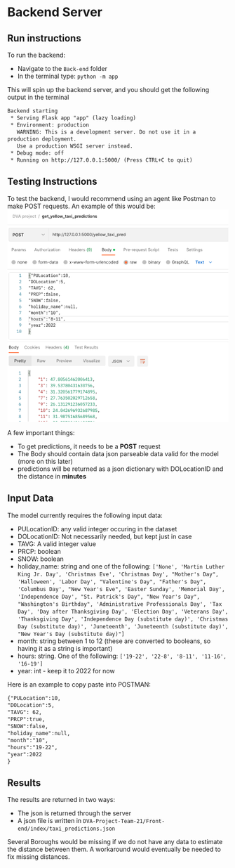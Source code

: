 # Backend Server
## Run instructions
To run the backend:
- Navigate to the `Back-end` folder
- In the terminal type: ```python -m app```

This will spin up the backend server, and you should get the following output in the terminal
```
Backend starting
 * Serving Flask app "app" (lazy loading)
 * Environment: production
   WARNING: This is a development server. Do not use it in a production deployment.
   Use a production WSGI server instead.
 * Debug mode: off
 * Running on http://127.0.0.1:5000/ (Press CTRL+C to quit)
```

 ## Testing Instructions
 To test the backend, I would recommend using an agent like Postman to make POST requests. An example of this would be:
 ![postman_example](../imgs/postman_example.png)

 A few important things:
 - To get predictions, it needs to be a **POST** request
 - The Body should contain data json parseable data valid for the model (more on this later)
 - predictions will be returned as a json dictionary with DOLocationID and the distance in **minutes**

## Input Data
The model currently requires the following input data:
- PULocationID: any valid integer occuring in the dataset
- DOLocationID: Not necessarily needed, but kept just in case
- TAVG: A valid integer value
- PRCP: boolean
- SNOW: boolean
- holiday_name: string and one of the following: `['None', 'Martin Luther King Jr. Day', 'Christmas Eve',
       'Christmas Day', "Mother's Day", 'Halloween', 'Labor Day',
       "Valentine's Day", "Father's Day", 'Columbus Day',
       "New Year's Eve", 'Easter Sunday', 'Memorial Day',
       'Independence Day', "St. Patrick's Day", "New Year's Day",
       "Washington's Birthday", 'Administrative Professionals Day',
       'Tax Day', 'Day after Thanksgiving Day', 'Election Day',
       'Veterans Day', 'Thanksgiving Day',
       'Independence Day (substitute day)',
       'Christmas Day (substitute day)', 'Juneteenth',
       'Juneteenth (substitute day)', "New Year's Day (substitute day)"]`
- month: string between 1 to 12 (these are converted to booleans, so having it as a string is important)
- hours: string. One of the following: `['19-22', '22-8', '8-11', '11-16', '16-19']`
- year: int - keep it to 2022 for now

Here is an example to copy paste into POSTMAN:
```
{"PULocation":10,
"DOLocation":5,
"TAVG": 62,
"PRCP":true,
"SNOW":false,
"holiday_name":null,
"month":"10",
"hours":"19-22",
"year":2022
}
```

## Results

The results are returned in two ways:
- The json is returned through the server
- A json file is written in `DVA-Project-Team-21/Front-end/index/taxi_predictions.json`
  
Several Boroughs would be missing if we do not have any data to estimate the distance between them. A workaround would eventually be needed to fix missing distances.
